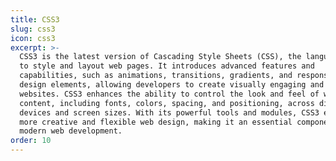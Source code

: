 ```yaml
---
title: CSS3
slug: css3
icon: css3
excerpt: >-
  CSS3 is the latest version of Cascading Style Sheets (CSS), the language used
  to style and layout web pages. It introduces advanced features and
  capabilities, such as animations, transitions, gradients, and responsive
  design elements, allowing developers to create visually engaging and dynamic
  websites. CSS3 enhances the ability to control the look and feel of web
  content, including fonts, colors, spacing, and positioning, across different
  devices and screen sizes. With its powerful tools and modules, CSS3 enables
  more creative and flexible web design, making it an essential component of
  modern web development.
order: 10
---
```



